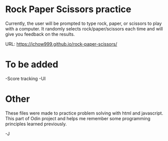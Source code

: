 # Rock Paper Scissors practice

Currently, the user will be prompted to type rock, paper, or scissors to play with a computer.
It randomly selects rock/paper/scissors each time and will give you feedback on the results.

URL: https://jchow999.github.io/rock-paper-scissors/

# To be added
-Score tracking
-UI

# Other

These files were made to practice problem solving with html and javascript. This part of 
Odin project and helps me remember some programming principles learned previously.

-J